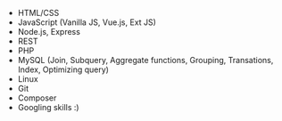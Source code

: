 - HTML/CSS
- JavaScript (Vanilla JS, Vue.js, Ext JS)
- Node.js, Express
- REST
- PHP
- MySQL (Join, Subquery, Aggregate functions, Grouping, Transations, Index, Optimizing query)
- Linux
- Git
- Composer
- Googling skills :)
